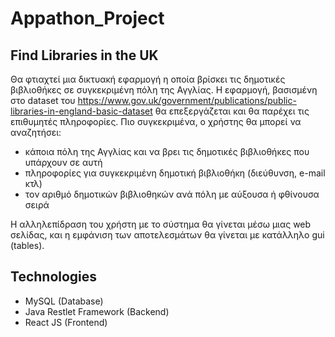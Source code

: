 # Appathon_Project

## Find Libraries in the UK 

Θα φτιαχτεί μια δικτυακή εφαρμογή η οποία βρίσκει τις δημοτικές βιβλιοθήκες σε συγκεκριμένη πόλη της Αγγλίας. Η εφαρμογή, βασισμένη στο dataset του https://www.gov.uk/government/publications/public-libraries-in-england-basic-dataset θα επεξεργάζεται και θα παρέχει τις επιθυμητές πληροφορίες. Πιο συγκεκριμένα, ο χρήστης θα μπορεί να αναζητήσει: 

- κάποια πόλη της Αγγλίας και να βρει τις δημοτικές βιβλιοθήκες που υπάρχουν σε αυτή
- πληροφορίες για συγκεκριμένη δημοτική βιβλιοθήκη (διεύθυνση, e-mail κτλ) 
- τον αριθμό δημοτικών βιβλιοθηκών ανά πόλη με αύξουσα ή φθίνουσα σειρά

Η αλληλεπίδραση του χρήστη με το σύστημα θα γίνεται μέσω μιας web σελίδας, και η εμφάνιση των αποτελεσμάτων θα γίνεται με κατάλληλο gui (tables).

## Technologies

- MySQL (Database)
- Java Restlet Framework (Backend)
- React JS (Frontend)
